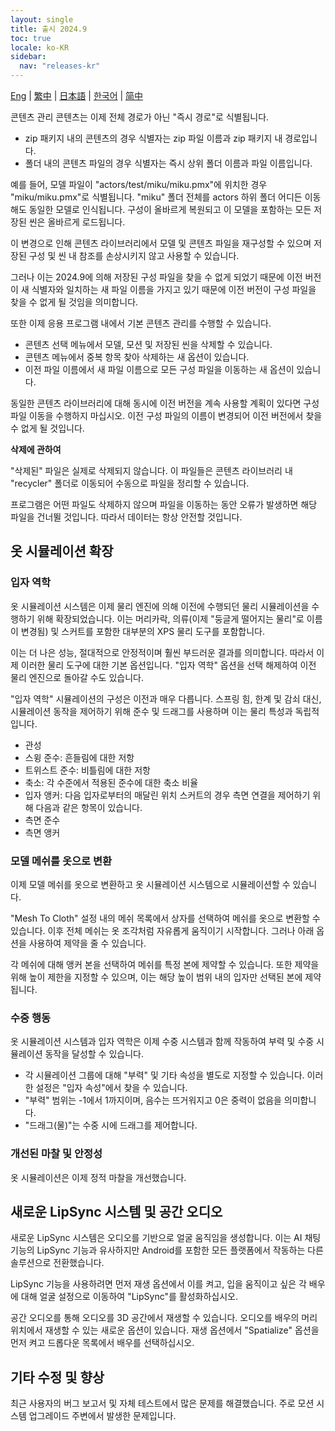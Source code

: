 ```yaml
---
layout: single
title: 출시 2024.9
toc: true
locale: ko-KR
sidebar:
  nav: "releases-kr"
---
```

[Eng](/dancexr/releases/2024.9) | [繁中](/tw/dancexr/releases/2024.9) | [日本語](/jp/dancexr/releases/2024.9) | [한국어](/kr/dancexr/releases/2024.9) | [简中](/zh/dancexr/releases/2024.9)

콘텐츠 관리
콘텐츠는 이제 전체 경로가 아닌 "즉시 경로"로 식별됩니다.

* zip 패키지 내의 콘텐츠의 경우 식별자는 zip 파일 이름과 zip 패키지 내 경로입니다.
* 폴더 내의 콘텐츠 파일의 경우 식별자는 즉시 상위 폴더 이름과 파일 이름입니다.

예를 들어, 모델 파일이 "actors/test/miku/miku.pmx"에 위치한 경우 "miku/miku.pmx"로 식별됩니다. "miku" 폴더 전체를 actors 하위 폴더 어디든 이동해도 동일한 모델로 인식됩니다. 구성이 올바르게 복원되고 이 모델을 포함하는 모든 저장된 씬은 올바르게 로드됩니다.

이 변경으로 인해 콘텐츠 라이브러리에서 모델 및 콘텐츠 파일을 재구성할 수 있으며 저장된 구성 및 씬 내 참조를 손상시키지 않고 사용할 수 있습니다.

그러나 이는 2024.9에 의해 저장된 구성 파일을 찾을 수 없게 되었기 때문에 이전 버전이 새 식별자와 일치하는 새 파일 이름을 가지고 있기 때문에 이전 버전이 구성 파일을 찾을 수 없게 될 것임을 의미합니다.

또한 이제 응용 프로그램 내에서 기본 콘텐츠 관리를 수행할 수 있습니다.

* 콘텐츠 선택 메뉴에서 모델, 모션 및 저장된 씬을 삭제할 수 있습니다.
* 콘텐츠 메뉴에서 중복 항목 찾아 삭제하는 새 옵션이 있습니다.
* 이전 파일 이름에서 새 파일 이름으로 모든 구성 파일을 이동하는 새 옵션이 있습니다.

동일한 콘텐츠 라이브러리에 대해 동시에 이전 버전을 계속 사용할 계획이 있다면 구성 파일 이동을 수행하지 마십시오. 이전 구성 파일의 이름이 변경되어 이전 버전에서 찾을 수 없게 될 것입니다.

**삭제에 관하여**

"삭제된" 파일은 실제로 삭제되지 않습니다. 이 파일들은 콘텐츠 라이브러리 내 "recycler" 폴더로 이동되어 수동으로 파일을 정리할 수 있습니다.

프로그램은 어떤 파일도 삭제하지 않으며 파일을 이동하는 동안 오류가 발생하면 해당 파일을 건너뛸 것입니다. 따라서 데이터는 항상 안전할 것입니다.


## 옷 시뮬레이션 확장

### 입자 역학

옷 시뮬레이션 시스템은 이제 물리 엔진에 의해 이전에 수행되던 물리 시뮬레이션을 수행하기 위해 확장되었습니다. 이는 머리카락, 의류(이제 "둥글게 떨어지는 물리"로 이름이 변경됨) 및 스커트를 포함한 대부분의 XPS 물리 도구를 포함합니다.

이는 더 나은 성능, 절대적으로 안정적이며 훨씬 부드러운 결과를 의미합니다. 따라서 이제 이러한 물리 도구에 대한 기본 옵션입니다. "입자 역학" 옵션을 선택 해제하여 이전 물리 엔진으로 돌아갈 수도 있습니다.

"입자 역학" 시뮬레이션의 구성은 이전과 매우 다릅니다. 스프링 힘, 한계 및 감쇠 대신, 시뮬레이션 동작을 제어하기 위해 준수 및 드래그를 사용하며 이는 물리 특성과 독립적입니다.

* 관성
* 스윙 준수: 흔들림에 대한 저항
* 트위스트 준수: 비틀림에 대한 저항
* 축소: 각 수준에서 적용된 준수에 대한 축소 비율
* 입자 앵커: 다음 입자로부터의 매달린 위치
스커트의 경우 측면 연결을 제어하기 위해 다음과 같은 항목이 있습니다.
* 측면 준수
* 측면 앵커

### 모델 메쉬를 옷으로 변환

이제 모델 메쉬를 옷으로 변환하고 옷 시뮬레이션 시스템으로 시뮬레이션할 수 있습니다.

"Mesh To Cloth" 설정 내의 메쉬 목록에서 상자를 선택하여 메쉬를 옷으로 변환할 수 있습니다. 이후 전체 메쉬는 옷 조각처럼 자유롭게 움직이기 시작합니다. 그러나 아래 옵션을 사용하여 제약을 줄 수 있습니다.

각 메쉬에 대해 앵커 본을 선택하여 메쉬를 특정 본에 제약할 수 있습니다. 또한 제약을 위해 높이 제한을 지정할 수 있으며, 이는 해당 높이 범위 내의 입자만 선택된 본에 제약됩니다.

### 수중 행동

옷 시뮬레이션 시스템과 입자 역학은 이제 수중 시스템과 함께 작동하여 부력 및 수중 시뮬레이션 동작을 달성할 수 있습니다.

* 각 시뮬레이션 그룹에 대해 "부력" 및 기타 속성을 별도로 지정할 수 있습니다. 이러한 설정은 "입자 속성"에서 찾을 수 있습니다.
* "부력" 범위는 -1에서 1까지이며, 음수는 뜨거워지고 0은 중력이 없음을 의미합니다.
* "드래그(물)"는 수중 시에 드래그를 제어합니다.

### 개선된 마찰 및 안정성

옷 시뮬레이션은 이제 정적 마찰을 개선했습니다.


## 새로운 LipSync 시스템 및 공간 오디오

새로운 LipSync 시스템은 오디오를 기반으로 얼굴 움직임을 생성합니다. 이는 AI 채팅 기능의 LipSync 기능과 유사하지만 Android를 포함한 모든 플랫폼에서 작동하는 다른 솔루션으로 전환했습니다.

LipSync 기능을 사용하려면 먼저 재생 옵션에서 이를 켜고, 입을 움직이고 싶은 각 배우에 대해 얼굴 설정으로 이동하여 "LipSync"를 활성화하십시오.

공간 오디오를 통해 오디오를 3D 공간에서 재생할 수 있습니다. 오디오를 배우의 머리 위치에서 재생할 수 있는 새로운 옵션이 있습니다. 재생 옵션에서 "Spatialize" 옵션을 먼저 켜고 드롭다운 목록에서 배우를 선택하십시오.


## 기타 수정 및 향상
최근 사용자의 버그 보고서 및 자체 테스트에서 많은 문제를 해결했습니다. 주로 모션 시스템 업그레이드 주변에서 발생한 문제입니다.